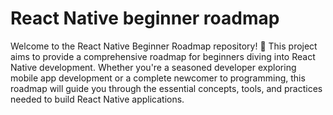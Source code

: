 # React Native beginner roadmap
 Welcome to the React Native Beginner Roadmap repository! 🚀 This project aims to provide a comprehensive roadmap for beginners diving into React Native development. Whether you're a seasoned developer exploring mobile app development or a complete newcomer to programming, this roadmap will guide you through the essential concepts, tools, and practices needed to build React Native applications.

